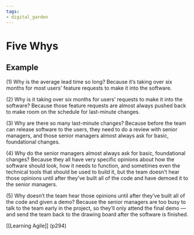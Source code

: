 ```yaml
---
tags: 
- digital_garden
---
```

# Five Whys

## Example
(1) Why is the average lead time so long? 
Because it’s taking over six months for most users’ feature requests to make it into the software.  

(2) Why is it taking over six months for users’ requests to make it into the software? 
Because those feature requests are almost always pushed back to make room on the schedule for last-minute changes.  

(3) Why are there so many last-minute changes? 
Because before the team can release software to the users, they need to do a review with senior managers, and those senior managers almost always ask for basic, foundational changes.  

(4) Why do the senior managers almost always ask for basic, foundational changes? 
Because they all have very specific opinions about how the software should look, how it needs to function, and sometimes even the technical tools that should be used to build it, but the team doesn’t hear those opinions until after they’ve built all of the code and have demoed it to the senior managers.

(5) Why doesn’t the team hear those opinions until after they’ve built all of the code and given a demo? 
Because the senior managers are too busy to talk to the team early in the project, so they’ll only attend the final demo — and send the team back to the drawing board after the software is finished.


[[Learning Agile]] (p294)

